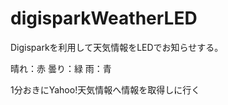 digisparkWeatherLED
===================

Digisparkを利用して天気情報をLEDでお知らせする。

晴れ：赤
曇り：緑
雨：青

1分おきにYahoo!天気情報へ情報を取得しに行く
